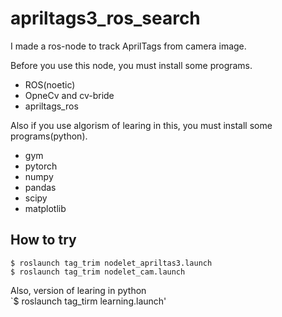 # apriltags3_ros_search
I made a ros-node to track AprilTags from camera image.

Before you use this node, you must install some programs.
  * ROS(noetic)
  * OpneCv and cv-bride
  * apriltags_ros

Also if you use algorism of learing in this, you must install some programs(python).
  * gym
  * pytorch
  * numpy
  * pandas
  * scipy
  * matplotlib
  
## How to try 

  `$ roslaunch tag_trim nodelet_apriltas3.launch`  
  `$ roslaunch tag_trim nodelet_cam.launch`  
   
   Also, version of learing in python  
   `$ roslaunch tag_tirm learning.launch'
